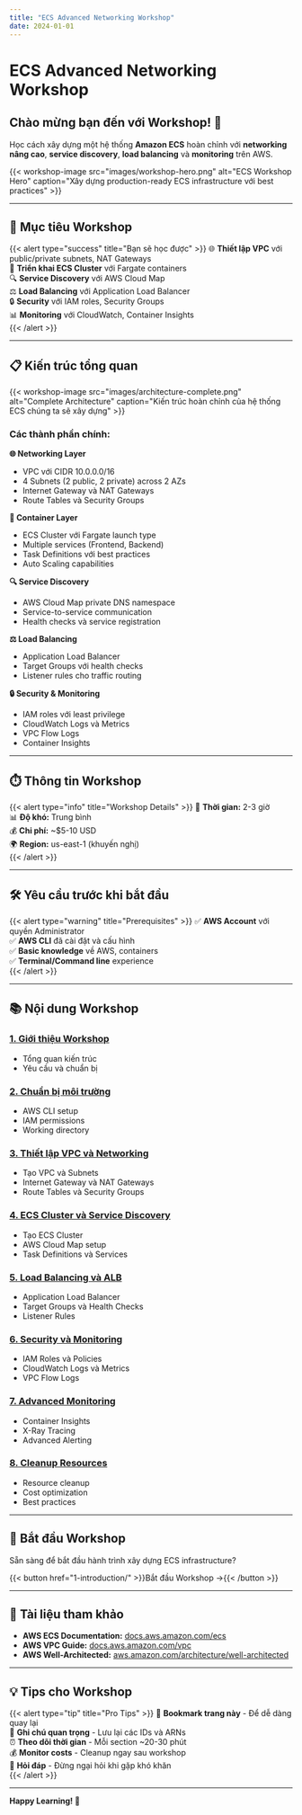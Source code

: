 ```yaml
---
title: "ECS Advanced Networking Workshop"
date: 2024-01-01
---
```


# ECS Advanced Networking Workshop

## Chào mừng bạn đến với Workshop! 🚀

Học cách xây dựng một hệ thống **Amazon ECS** hoàn chỉnh với **networking nâng cao**, **service discovery**, **load balancing** và **monitoring** trên AWS.

{{< workshop-image src="images/workshop-hero.png" alt="ECS Workshop Hero" caption="Xây dựng production-ready ECS infrastructure với best practices" >}}

---

## 🎯 Mục tiêu Workshop

{{< alert type="success" title="Bạn sẽ học được" >}}
🌐 **Thiết lập VPC** với public/private subnets, NAT Gateways  
🚀 **Triển khai ECS Cluster** với Fargate containers  
🔍 **Service Discovery** với AWS Cloud Map  
⚖️ **Load Balancing** với Application Load Balancer  
🔒 **Security** với IAM roles, Security Groups  
📊 **Monitoring** với CloudWatch, Container Insights  
{{< /alert >}}

---

## 📋 Kiến trúc tổng quan

{{< workshop-image src="images/architecture-complete.png" alt="Complete Architecture" caption="Kiến trúc hoàn chỉnh của hệ thống ECS chúng ta sẽ xây dựng" >}}

### Các thành phần chính:

**🌐 Networking Layer**
- VPC với CIDR 10.0.0.0/16
- 4 Subnets (2 public, 2 private) across 2 AZs
- Internet Gateway và NAT Gateways
- Route Tables và Security Groups

**🚀 Container Layer**
- ECS Cluster với Fargate launch type
- Multiple services (Frontend, Backend)
- Task Definitions với best practices
- Auto Scaling capabilities

**🔍 Service Discovery**
- AWS Cloud Map private DNS namespace
- Service-to-service communication
- Health checks và service registration

**⚖️ Load Balancing**
- Application Load Balancer
- Target Groups với health checks
- Listener rules cho traffic routing

**🔒 Security & Monitoring**
- IAM roles với least privilege
- CloudWatch Logs và Metrics
- VPC Flow Logs
- Container Insights

---

## ⏱️ Thông tin Workshop

{{< alert type="info" title="Workshop Details" >}}
📅 **Thời gian:** 2-3 giờ  
📊 **Độ khó:** Trung bình  
💰 **Chi phí:** ~$5-10 USD  
🌍 **Region:** us-east-1 (khuyến nghị)  
{{< /alert >}}

---

## 🛠️ Yêu cầu trước khi bắt đầu

{{< alert type="warning" title="Prerequisites" >}}
✅ **AWS Account** với quyền Administrator  
✅ **AWS CLI** đã cài đặt và cấu hình  
✅ **Basic knowledge** về AWS, containers  
✅ **Terminal/Command line** experience  
{{< /alert >}}

---

## 📚 Nội dung Workshop

### [1. Giới thiệu Workshop](1-introduction/)
- Tổng quan kiến trúc
- Yêu cầu và chuẩn bị

### [2. Chuẩn bị môi trường](2-prerequisites/)
- AWS CLI setup
- IAM permissions
- Working directory

### [3. Thiết lập VPC và Networking](3-cluster-setup/)
- Tạo VPC và Subnets
- Internet Gateway và NAT Gateways
- Route Tables và Security Groups

### [4. ECS Cluster và Service Discovery](4-service-discovery/)
- Tạo ECS Cluster
- AWS Cloud Map setup
- Task Definitions và Services

### [5. Load Balancing và ALB](5-load-balancing/)
- Application Load Balancer
- Target Groups và Health Checks
- Listener Rules

### [6. Security và Monitoring](6-security/)
- IAM Roles và Policies
- CloudWatch Logs và Metrics
- VPC Flow Logs

### [7. Advanced Monitoring](7-monitoring/)
- Container Insights
- X-Ray Tracing
- Advanced Alerting

### [8. Cleanup Resources](8-cleanup/)
- Resource cleanup
- Cost optimization
- Best practices

---

## 🚀 Bắt đầu Workshop

Sẵn sàng để bắt đầu hành trình xây dựng ECS infrastructure? 

{{< button href="1-introduction/" >}}Bắt đầu Workshop →{{< /button >}}

---

## 📖 Tài liệu tham khảo

- **AWS ECS Documentation:** [docs.aws.amazon.com/ecs](https://docs.aws.amazon.com/ecs/)
- **AWS VPC Guide:** [docs.aws.amazon.com/vpc](https://docs.aws.amazon.com/vpc/)
- **AWS Well-Architected:** [aws.amazon.com/architecture/well-architected](https://aws.amazon.com/architecture/well-architected/)

---

## 💡 Tips cho Workshop

{{< alert type="tip" title="Pro Tips" >}}
🔖 **Bookmark trang này** - Để dễ dàng quay lại  
📝 **Ghi chú quan trọng** - Lưu lại các IDs và ARNs  
⏰ **Theo dõi thời gian** - Mỗi section ~20-30 phút  
💰 **Monitor costs** - Cleanup ngay sau workshop  
🤝 **Hỏi đáp** - Đừng ngại hỏi khi gặp khó khăn  
{{< /alert >}}

---

**Happy Learning! 🎉**
